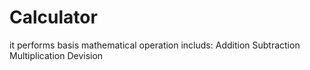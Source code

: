# Calculator

it performs basis mathematical operation
 includs:
 Addition
 Subtraction
 Multiplication 
 Devision